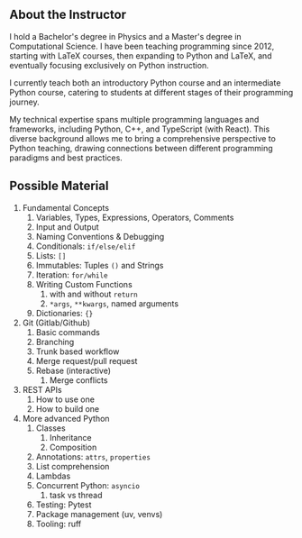## About the Instructor

I hold a Bachelor's degree in Physics and a Master's degree in Computational Science. I have been teaching programming since 2012, starting with LaTeX courses, then expanding to Python and LaTeX, and eventually focusing exclusively on Python instruction.

I currently teach both an introductory Python course and an intermediate Python course, catering to students at different stages of their programming journey.

My technical expertise spans multiple programming languages and frameworks, including Python, C++, and TypeScript (with React). This diverse background allows me to bring a comprehensive perspective to Python teaching, drawing connections between different programming paradigms and best practices.

## Possible Material

1. Fundamental Concepts
   1. Variables, Types, Expressions, Operators, Comments
   1. Input and Output
   1. Naming Conventions & Debugging
   1. Conditionals: `if/else/elif`
   1. Lists: `[]`
   1. Immutables: Tuples `()` and Strings
   1. Iteration: `for/while`
   1. Writing Custom Functions
      1. with and without `return`
      1. `*args`, `**kwargs`, named arguments
   1. Dictionaries: `{}`
1. Git (Gitlab/Github)
   1. Basic commands
   1. Branching
   1. Trunk based workflow
   1. Merge request/pull request
   1. Rebase (interactive)
      1. Merge conflicts
1. REST APIs
   1. How to use one
   1. How to build one
1. More advanced Python
   1. Classes
      1. Inheritance
      1. Composition
   1. Annotations: `attrs`, `properties`
   1. List comprehension
   1. Lambdas
   1. Concurrent Python: `asyncio`
      1. task vs thread
   1. Testing: Pytest
   1. Package management (uv, venvs)
   1. Tooling: ruff
